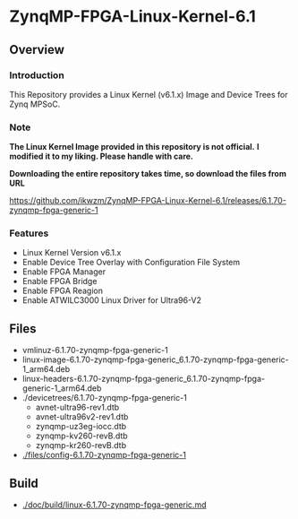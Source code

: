 ZynqMP-FPGA-Linux-Kernel-6.1
====================================================================================

Overview
------------------------------------------------------------------------------------

### Introduction

This Repository provides a Linux Kernel (v6.1.x) Image and Device Trees for Zynq MPSoC.

### Note

**The Linux Kernel Image provided in this repository is not official.**
**I modified it to my liking. Please handle with care.**

**Downloading the entire repository takes time, so download the files from URL**   

https://github.com/ikwzm/ZynqMP-FPGA-Linux-Kernel-6.1/releases/6.1.70-zynqmp-fpga-generic-1

### Features

  * Linux Kernel Version v6.1.x
  * Enable Device Tree Overlay with Configuration File System
  * Enable FPGA Manager
  * Enable FPGA Bridge
  * Enable FPGA Reagion
  * Enable ATWILC3000 Linux Driver for Ultra96-V2

Files
------------------------------------------------------------------------------------

* vmlinuz-6.1.70-zynqmp-fpga-generic-1
* linux-image-6.1.70-zynqmp-fpga-generic_6.1.70-zynqmp-fpga-generic-1_arm64.deb
* linux-headers-6.1.70-zynqmp-fpga-generic_6.1.70-zynqmp-fpga-generic-1_arm64.deb
* ./devicetrees/6.1.70-zynqmp-fpga-generic-1
  + avnet-ultra96-rev1.dtb
  + avnet-ultra96v2-rev1.dtb
  + zynqmp-uz3eg-iocc.dtb
  + zynqmp-kv260-revB.dtb
  + zynqmp-kr260-revB.dtb
* [./files/config-6.1.70-zynqmp-fpga-generic-1](./files/config-6.1.70-zynqmp-fpga-generic-1)

Build
------------------------------------------------------------------------------------

* [./doc/build/linux-6.1.70-zynqmp-fpga-generic.md](./doc/build/linux-6.1.70-zynqmp-fpga-generic.md)
